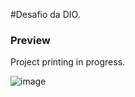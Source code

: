
#Desafio da DIO.
### Preview

Project printing in progress.

![image](https://user-images.githubusercontent.com/36016688/183320800-7f72cee2-b1b1-4250-8ca4-430071d74351.png)


